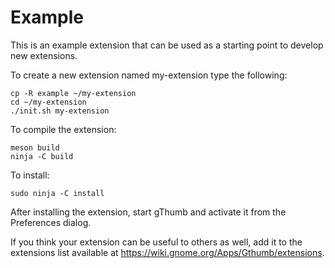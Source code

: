 # Example

This is an example extension that can be used as a starting point to develop
new extensions.

To create a new extension named my-extension type the following:

    cp -R example ~/my-extension
    cd ~/my-extension
    ./init.sh my-extension

To compile the extension:

    meson build
    ninja -C build

To install:

    sudo ninja -C install

After installing the extension, start gThumb and activate it from the
Preferences dialog.

If you think your extension can be useful to others as well, add it to
the extensions list available at <https://wiki.gnome.org/Apps/Gthumb/extensions>.
